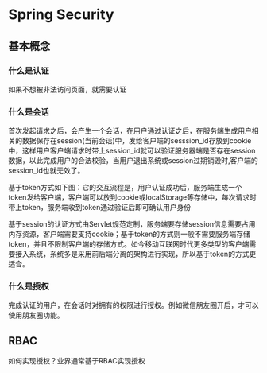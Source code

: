 # Spring Security

## 基本概念

### 什么是认证

如果不想被非法访问页面，就需要认证

### 什么是会话

首次发起请求之后，会产生一个会话，在用户通过认证之后，在服务端生成用户相关的数据保存在session(当前会话)中，发给客户端的sesssion_id存放到cookie中，这样用户客户端请求时带上session_id就可以验证服务器端是否存在session数据，以此完成用户的合法校验，当用户退出系统或session过期销毁时,客户端的session_id也就无效了。

基于token方式如下图：它的交互流程是，用户认证成功后，服务端生成一个token发给客户端，客户端可以放到cookie或localStorage等存储中，每次请求时带上token，服务端收到token通过验证后即可确认用户身份

基于session的认证方式由Servlet规范定制，服务端要存储session信息需要占用内存资源，客户端需要支持cookie；基于token的方式则一般不需要服务端存储token，并且不限制客户端的存储方式。如今移动互联网时代更多类型的客户端需要接入系统，系统多是采用前后端分离的架构进行实现，所以基于token的方式更适合。

### 什么是授权

完成认证的用户，在会话时对拥有的权限进行授权。例如微信朋友圈开启，才可以使用朋友圈功能。

## RBAC

如何实现授权？业界通常基于RBAC实现授权



